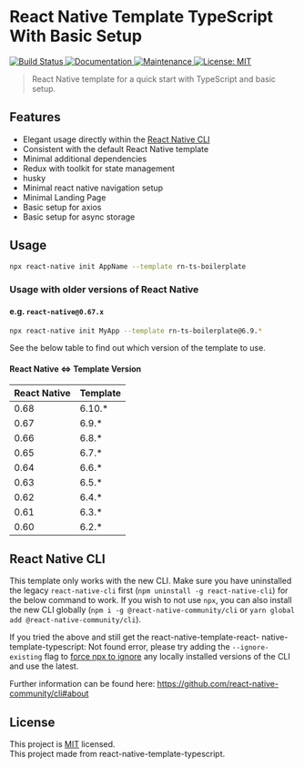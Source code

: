 # React Native Template TypeScript With Basic Setup

<p>
  <a href="https://github.com/ChanghyeonYoon/rn-ts-starter/actions/workflows/npm-publish.yml">
    <img alt="Build Status" src="https://github.com/ChanghyeonYoon/rn-ts-starter/actions/workflows/npm-publish.yml/badge.svg" />
  </a>
  <a href="https://github.com/ChanghyeonYoon/rn-ts-starter#readme">
    <img alt="Documentation" src="https://img.shields.io/badge/documentation-yes-brightgreen.svg" />
  </a>
  <a href="https://github.com/ChanghyeonYoon/rn-ts-starter/graphs/commit-activity">
    <img alt="Maintenance" src="https://img.shields.io/badge/Maintained%3F-yes-green.svg" />
  </a>
  <a href="https://github.com/ChanghyeonYoon/rn-ts-starter/blob/master/LICENSE">
    <img alt="License: MIT" src="https://img.shields.io/badge/License-MIT-yellow.svg" />
  </a>
</p>

> React Native template for a quick start with TypeScript and basic setup.


## Features

- Elegant usage directly within the [React Native CLI](https://github.com/react-native-community/cli)
- Consistent with the default React Native template
- Minimal additional dependencies
- Redux with toolkit for state management
- husky
- Minimal react native navigation setup
- Minimal Landing Page
- Basic setup for axios
- Basic setup for async storage

## Usage

```sh
npx react-native init AppName --template rn-ts-boilerplate
```

### Usage with older versions of React Native

#### e.g. `react-native@0.67.x`

```sh
npx react-native init MyApp --template rn-ts-boilerplate@6.9.*
```

See the below table to find out which version of the template to use.

#### React Native <=> Template Version

| React Native | Template |
| ------------ | -------- |
| 0.68         | 6.10.\*  |
| 0.67         | 6.9.\*   |
| 0.66         | 6.8.\*   |
| 0.65         | 6.7.\*   |
| 0.64         | 6.6.\*   |
| 0.63         | 6.5.\*   |
| 0.62         | 6.4.\*   |
| 0.61         | 6.3.\*   |
| 0.60         | 6.2.\*   |

## React Native CLI

This template only works with the new CLI. Make sure you have uninstalled the legacy `react-native-cli` first (`npm uninstall -g react-native-cli`) for the below command to work. If you wish to not use `npx`, you can also install the new CLI globally (`npm i -g @react-native-community/cli` or `yarn global add @react-native-community/cli`).

If you tried the above and still get the react-native-template-react- native-template-typescript: Not found error, please try adding the `--ignore-existing` flag to [force npx to ignore](https://github.com/npm/npx#description) any locally installed versions of the CLI and use the latest.

Further information can be found here: https://github.com/react-native-community/cli#about

## License

This project is [MIT](LICENSE) licensed. <br/>
This project made from react-native-template-typescript.
